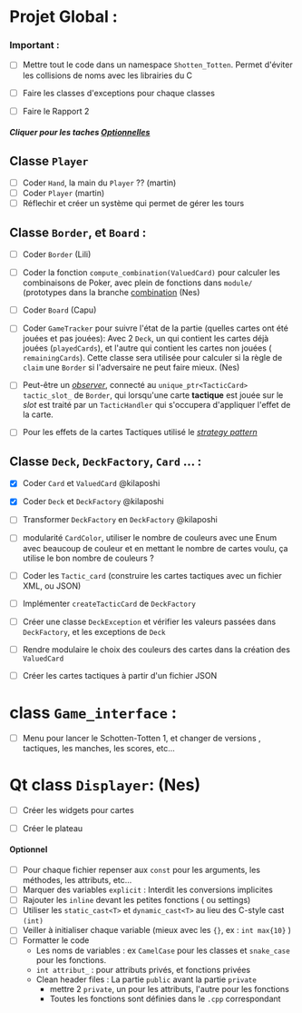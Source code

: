 

# Projet Global :
### Important :
- [ ] Mettre tout le code dans un namespace `Shotten_Totten`.
Permet d'éviter les collisions de noms avec les librairies du C 
- [ ] Faire les classes d'exceptions pour chaque classes

- [ ] Faire le Rapport 2

##### Cliquer pour les taches [Optionnelles](#optionnel)


## Classe `Player`
- [ ] Coder `Hand`, la main du `Player` ?? (martin)
- [ ] Coder `Player` (martin)
- [ ] Réflechir et créer un système qui permet de gérer les tours

## Classe `Border`, et `Board` :
- [ ] Coder `Border` (Lili)
- [ ] Coder la fonction `compute_combination(ValuedCard)` pour calculer les combinaisons de Poker, avec plein de fonctions dans `module/` (prototypes dans la branche [combination](https://github.com/kilaposhi/Shotten-Totten/tree/combination) (Nes)
- [ ] Coder `Board` (Capu)
  
- [ ] Coder `GameTracker` pour suivre l'état de la partie (quelles cartes ont été jouées et pas jouées):
Avec 2 `Deck`, un qui contient les cartes déjà jouées (`playedCards`), et l'autre qui contient
les cartes non jouées ( `remainingCards`). Cette classe sera utilisée pour calculer si la règle de `claim` une `Border`
si l'adversaire ne peut faire mieux. (Nes)
  
  
- [ ] Peut-être un [*observer*](https://refactoring.guru/design-patterns/observer),
  connecté au `unique_ptr<TacticCard> tactic_slot_` de `Border`, qui lorsqu'une carte **tactique** est jouée sur le *slot*
  est traité par un `TacticHandler` qui s'occupera d'appliquer l'effet de la carte.
- [ ] Pour les effets de la cartes Tactiques utilisé le [*strategy pattern*](https://refactoring.guru/design-patterns/strategy)

## Classe `Deck`, `DeckFactory`, `Card` ... :
- [x] Coder `Card` et `ValuedCard` @kilaposhi
- [x] Coder `Deck` et `DeckFactory` @kilaposhi
- [ ] Transformer `DeckFactory` en `DeckFactory` @kilaposhi
   

- [ ] modularité `CardColor`, utiliser le nombre de couleurs avec une Enum avec beaucoup de couleur et en mettant le nombre de cartes voulu, ça utilise le bon nombre de couleurs ?
- [ ] Coder les `Tactic_card`  (construire les cartes tactiques avec un fichier XML, ou JSON)
- [ ] Implémenter `createTacticCard` de `DeckFactory`
- [ ] Créer une classe `DeckException` et vérifier
les valeurs passées dans `DeckFactory`, et les exceptions de `Deck`
- [ ] Rendre modulaire le choix des couleurs des cartes dans la création des `ValuedCard`
- [ ] Créer les cartes tactiques à partir d'un fichier JSON

# class `Game_interface` : 
- [ ] Menu pour lancer le Schotten-Totten 1, et changer de versions
, tactiques, les manches, les scores, etc...

# Qt class `Displayer`: (Nes)
- [ ] Créer les widgets pour cartes
- [ ] Créer le plateau


#### Optionnel
- [ ] Pour chaque fichier repenser aux `const` pour les arguments, les méthodes, les attributs, etc...
- [ ] Marquer des variables `explicit` : Interdit les conversions implicites
- [ ] Rajouter les `inline` devant les petites fonctions ( ou settings)
- [ ] Utiliser les `static_cast<T>` et `dynamic_cast<T>` au lieu des C-style cast `(int)`
- [ ] Veiller à initialiser chaque variable (mieux avec les `{}`, ex : `int max{10}` )
- [ ] Formatter le code
    - Les noms de variables :  ex `CamelCase` pour les classes et `snake_case` pour les fonctions.
    - `int attribut_` : pour attributs privés, et fonctions privées
    - Clean header files : La partie `public` avant la partie `private`
      - mettre 2 `private`, un pour les attributs, l'autre pour les fonctions
      - Toutes les fonctions sont définies dans le `.cpp` correspondant
